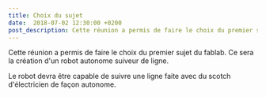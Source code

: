 ```yaml
---
title: Choix du sujet
date:  2018-07-02 12:30:00 +0200
post_description: Cette réunion a permis de faire le choix du premier sujet du fablab.
---
```


Cette réunion a permis de faire le choix du premier sujet du fablab. Ce sera la création d'un robot autonome suiveur de ligne.

Le robot devra être capable de suivre une ligne faite avec du scotch d'électricien de façon autonome.